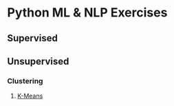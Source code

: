 # Python ML & NLP Exercises

## Supervised

## Unsupervised

### Clustering

1. [K-Means](unsupervised/clustering/kmeans.ipynb)

